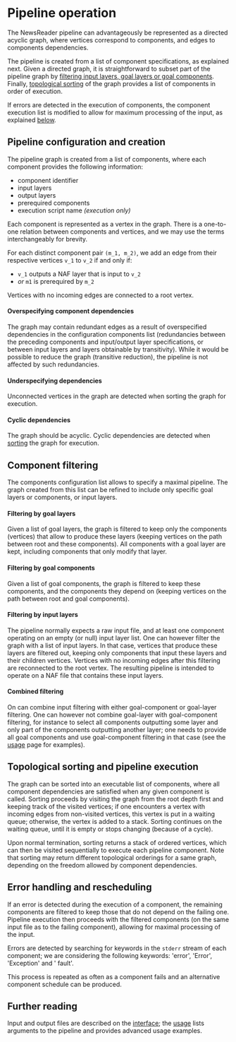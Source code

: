 # Pipeline operation
The NewsReader pipeline can advantageously be represented as a directed acyclic graph, where vertices correspond to components, and edges to components dependencies.

The pipeline is created from a list of component specifications, as explained next. Given a directed graph, it is straightforward to subset part of the pipeline graph by [filtering input layers, goal layers or goal components](#component-filtering). Finally, [topological sorting](#topological-sorting-and-pipeline-execution) of the graph provides a list of components in order of execution.

If errors are detected in the execution of components, the component execution list is modified to allow for maximum processing of the input, as explained [below](#error-handling-and-rescheduling).

## Pipeline configuration and creation
The pipeline graph is created from a list of components, where each component provides the following information:

- component identifier
- input layers
- output layers
- prerequired components
- execution script name *(execution only)*


Each component is represented as a vertex in the graph. There is a one-to-one relation between components and vertices, and we may use the terms interchangeably for brevity.

For each distinct component pair `(m_1, m_2)`, we add an edge from their respective vertices `v_1` to `v_2` if and only if:

- `v_1` outputs a NAF layer that is input to `v_2`
- *or* `m1` is prerequired by `m_2`

Vertices with no incoming edges are connected to a root vertex.

#### Overspecifying component dependencies
The graph may contain redundant edges as a result of overspecified dependencies in the configuration components list (redundancies between the preceding components and input/output layer specifications, or between input layers and layers obtainable by transitivity). 
While it would be possible to reduce the graph (transitive reduction), the pipeline is not affected by such redundancies.

#### Underspecifying dependencies
Unconnected vertices in the graph are detected when sorting the graph for execution.

#### Cyclic dependencies
The graph should be acyclic. Cyclic dependencies are detected when [sorting](#topological-sorting-and-pipeline-execution) the graph for execution.

## Component filtering
The components configuration list allows to specify a maximal pipeline.
The graph created from this list can be refined to include only specific goal layers or components, or input layers.

#### Filtering by goal layers
Given a list of goal layers, the graph is filtered to keep only the components (vertices) that allow to produce these layers (keeping vertices on the path between root and these components). All components with a goal layer are kept, including components that only modify that layer.

#### Filtering by goal components
Given a list of goal components, the graph is filtered to keep these components, and the components they depend on (keeping vertices on the path between root and goal components).

#### Filtering by input layers
The pipeline normally expects a raw input file, and at least one component operating on an empty (or null) input layer list. One can however filter the graph with a list of input layers. In that case, vertices that produce these layers are filtered out, keeping only components that input these layers and their children vertices. Vertices with no incoming edges after this filtering are reconnected to the root vertex. The resulting pipeline is intended to operate on a NAF file that contains these input layers.

#### Combined filtering
On can combine input filtering with either goal-component or goal-layer filtering.
 One can however not combine goal-layer with goal-component filtering, for instance to select all components outputting some layer and only part of the components outputting another layer; one needs to provide all goal components and use goal-component filtering in that case (see the [usage](https://github.com/cltl/vu-rm-pip3/blob/master/docs/usage.md) page for examples).


## Topological sorting and pipeline execution
The graph can be sorted into an executable list of components, where all component dependencies are satisfied when any given component is called. Sorting proceeds by visiting the graph from the root depth first and keeping track of the visited vertices; if one encounters a vertex with incoming edges from non-visited vertices, this vertex is put in a waiting queue; otherwise, the vertex is added to a stack. Sorting continues on the waiting queue, until it is empty or stops changing (because of a cycle).

Upon normal termination, sorting returns a stack of ordered vertices, which can then be visited sequentially to execute each pipeline component. Note that sorting may return different topological orderings for a same graph, depending on the freedom allowed by component dependencies.

## Error handling and rescheduling
If an error is detected during the execution of a component, the remaining components are filtered to keep those that do not depend on the failing one. Pipeline execution then proceeds with the filtered components (on the same input file as to the failing component), allowing for maximal processing of the input.

Errors are detected by searching for keywords in the `stderr` stream of each component; we are considering the following keywords: 'error', 'Error', 'Exception' and ' fault'.

This process is repeated as often as a component fails and an alternative component schedule can be produced.

## Further reading
Input and output files are described on the [interface](https://github.com/cltl/vu-rm-pip3/blob/master/docs/interface.md); the [usage](https://github.com/cltl/vu-rm-pip3/blob/master/docs/usage.md) lists arguments to the pipeline and provides advanced usage examples.
